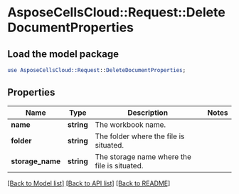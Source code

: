 # AsposeCellsCloud::Request::DeleteDocumentProperties 

## Load the model package
```perl
use AsposeCellsCloud::Request::DeleteDocumentProperties;
```

## Properties
Name | Type | Description | Notes
------------ | ------------- | ------------- | -------------
**name** | **string** | The workbook name. |
**folder** | **string** | The folder where the file is situated. |
**storage_name** | **string** | The storage name where the file is situated. |  

[[Back to Model list]](../README.md#documentation-for-requests) [[Back to API list]](../README.md#documentation-for-api-endpoints) [[Back to README]](../README.md)


